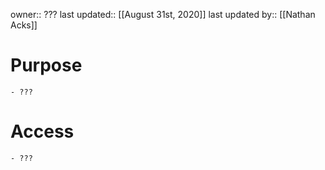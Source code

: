 owner:: ???
last updated:: [[August 31st, 2020]]
last updated by:: [[Nathan Acks]]
# Purpose
    - ???
# Access
    - ???

